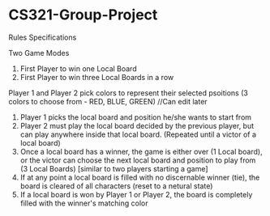 # CS321-Group-Project

Rules Specifications

Two Game Modes
1) First Player to win one Local Board
2) First Player to win three Local Boards in a row

Player 1 and Player 2 pick colors to represent their selected psoitions (3 colors to choose from - RED, BLUE, GREEN) 
//Can edit later

1. Player 1 picks the local board and position he/she wants to start from
2. Player 2 must play the local board decided by the previous player, but can play anywhere inside that local board. (Repeated until a victor of a local board)
3. Once a local board has a winner, the game is either over (1 Local board), or the victor can choose the next local board and position to play from (3 Local Boards) [similar to two players starting a game]
4. If at any point a local board is filled with no discernable winner (tie), the board is cleared of all characters (reset to a netural state)
5. If a local board is won by Player 1 or Player 2, the board is completely filled with the winner's matching color
